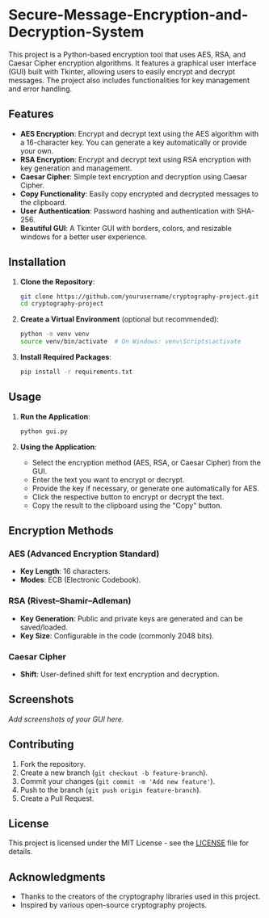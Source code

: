 # Secure-Message-Encryption-and-Decryption-System

This project is a Python-based encryption tool that uses AES, RSA, and Caesar Cipher encryption algorithms. It features a graphical user interface (GUI) built with Tkinter, allowing users to easily encrypt and decrypt messages. The project also includes functionalities for key management and error handling.

## Features

- **AES Encryption**: Encrypt and decrypt text using the AES algorithm with a 16-character key. You can generate a key automatically or provide your own.
- **RSA Encryption**: Encrypt and decrypt text using RSA encryption with key generation and management.
- **Caesar Cipher**: Simple text encryption and decryption using Caesar Cipher.
- **Copy Functionality**: Easily copy encrypted and decrypted messages to the clipboard.
- **User Authentication**: Password hashing and authentication with SHA-256.
- **Beautiful GUI**: A Tkinter GUI with borders, colors, and resizable windows for a better user experience.

## Installation

1. **Clone the Repository**:
    ```bash
    git clone https://github.com/yourusername/cryptography-project.git
    cd cryptography-project
    ```

2. **Create a Virtual Environment** (optional but recommended):
    ```bash
    python -m venv venv
    source venv/bin/activate  # On Windows: venv\Scripts\activate
    ```

3. **Install Required Packages**:
    ```bash
    pip install -r requirements.txt
    ```

## Usage

1. **Run the Application**:
    ```bash
    python gui.py
    ```

2. **Using the Application**:
   - Select the encryption method (AES, RSA, or Caesar Cipher) from the GUI.
   - Enter the text you want to encrypt or decrypt.
   - Provide the key if necessary, or generate one automatically for AES.
   - Click the respective button to encrypt or decrypt the text.
   - Copy the result to the clipboard using the "Copy" button.

## Encryption Methods

### AES (Advanced Encryption Standard)
- **Key Length**: 16 characters.
- **Modes**: ECB (Electronic Codebook).

### RSA (Rivest–Shamir–Adleman)
- **Key Generation**: Public and private keys are generated and can be saved/loaded.
- **Key Size**: Configurable in the code (commonly 2048 bits).

### Caesar Cipher
- **Shift**: User-defined shift for text encryption and decryption.

## Screenshots

_Add screenshots of your GUI here._

## Contributing

1. Fork the repository.
2. Create a new branch (`git checkout -b feature-branch`).
3. Commit your changes (`git commit -m 'Add new feature'`).
4. Push to the branch (`git push origin feature-branch`).
5. Create a Pull Request.

## License

This project is licensed under the MIT License - see the [LICENSE](LICENSE) file for details.

## Acknowledgments

- Thanks to the creators of the cryptography libraries used in this project.
- Inspired by various open-source cryptography projects.
